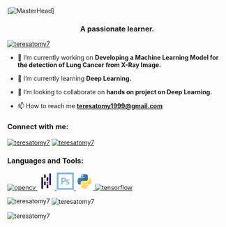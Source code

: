 [![MasterHead](https://www.analyticsinsight.net/wp-content/uploads/2020/03/AI_Animated.gif)]
<h3 align="center">A passionate learner.</h3>

<p align="left"> <a href="https://twitter.com/teresatomy7" target="blank"><img src="https://img.shields.io/twitter/follow/teresatomy7?logo=twitter&style=for-the-badge" alt="teresatomy7" /></a> </p>


- 🔭 I’m currently working on **Developing a Machine Learning Model for the detection of Lung Cancer from X-Ray Image.**

- 🌱 I’m currently learning **Deep Learning.**

- 👯 I’m looking to collaborate on **hands on project on Deep Learning.**

- 📫 How to reach me **teresatomy1999@gmail.com**

<h3 align="left">Connect with me:</h3>
<p align="left">
<a href="https://twitter.com/teresatomy7" target="blank"><img align="center" src="https://raw.githubusercontent.com/rahuldkjain/github-profile-readme-generator/master/src/images/icons/Social/twitter.svg" alt="teresatomy7" height="30" width="40" /></a>
<a href="https://instagram.com/teresatomy7" target="blank"><img align="center" src="https://raw.githubusercontent.com/rahuldkjain/github-profile-readme-generator/master/src/images/icons/Social/instagram.svg" alt="teresatomy7" height="30" width="40" /></a>
</p>

<h3 align="left">Languages and Tools:</h3>
<p align="left"> <a href="https://opencv.org/" target="_blank" rel="noreferrer"> <img src="https://www.vectorlogo.zone/logos/opencv/opencv-icon.svg" alt="opencv" width="40" height="40"/> </a> <a href="https://pandas.pydata.org/" target="_blank" rel="noreferrer"> <img src="https://raw.githubusercontent.com/devicons/devicon/2ae2a900d2f041da66e950e4d48052658d850630/icons/pandas/pandas-original.svg" alt="pandas" width="40" height="40"/> </a> <a href="https://www.photoshop.com/en" target="_blank" rel="noreferrer"> <img src="https://raw.githubusercontent.com/devicons/devicon/master/icons/photoshop/photoshop-line.svg" alt="photoshop" width="40" height="40"/> </a> <a href="https://www.python.org" target="_blank" rel="noreferrer"> <img src="https://raw.githubusercontent.com/devicons/devicon/master/icons/python/python-original.svg" alt="python" width="40" height="40"/> </a> <a href="https://www.tensorflow.org" target="_blank" rel="noreferrer"> <img src="https://www.vectorlogo.zone/logos/tensorflow/tensorflow-icon.svg" alt="tensorflow" width="40" height="40"/> </a> </p>

<p><img align="left" src="https://github-readme-stats.vercel.app/api/top-langs?username=teresatomy7&show_icons=true&locale=en&layout=compact" alt="teresatomy7" /></p>

<p>&nbsp;<img align="center" src="https://github-readme-stats.vercel.app/api?username=teresatomy7&show_icons=true&locale=en" alt="teresatomy7" /></p>

<p><img align="center" src="https://github-readme-streak-stats.herokuapp.com/?user=teresatomy7&" alt="teresatomy7" /></p>

